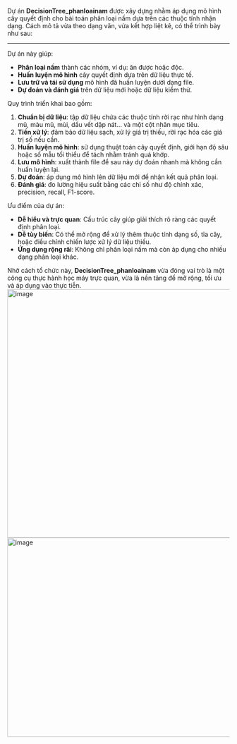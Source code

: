 Dự án **DecisionTree_phanloainam** được xây dựng nhằm áp dụng mô hình cây quyết định cho bài toán phân loại nấm dựa trên các thuộc tính nhận dạng. Cách mô tả vừa theo dạng văn, vừa kết hợp liệt kê, có thể trình bày như sau:

---

Dự án này giúp:
- **Phân loại nấm** thành các nhóm, ví dụ: ăn được hoặc độc.  
- **Huấn luyện mô hình** cây quyết định dựa trên dữ liệu thực tế.  
- **Lưu trữ và tái sử dụng** mô hình đã huấn luyện dưới dạng file.  
- **Dự đoán và đánh giá** trên dữ liệu mới hoặc dữ liệu kiểm thử.

Quy trình triển khai bao gồm:
1. **Chuẩn bị dữ liệu**: tập dữ liệu chứa các thuộc tính rời rạc như hình dạng mũ, màu mũ, mùi, dấu vết dập nát… và một cột nhãn mục tiêu.  
2. **Tiền xử lý**: đảm bảo dữ liệu sạch, xử lý giá trị thiếu, rời rạc hóa các giá trị số nếu cần.  
3. **Huấn luyện mô hình**: sử dụng thuật toán cây quyết định, giới hạn độ sâu hoặc số mẫu tối thiểu để tách nhằm tránh quá khớp.  
4. **Lưu mô hình**: xuất thành file để sau này dự đoán nhanh mà không cần huấn luyện lại.  
5. **Dự đoán**: áp dụng mô hình lên dữ liệu mới để nhận kết quả phân loại.  
6. **Đánh giá**: đo lường hiệu suất bằng các chỉ số như độ chính xác, precision, recall, F1-score.

Ưu điểm của dự án:
- **Dễ hiểu và trực quan**: Cấu trúc cây giúp giải thích rõ ràng các quyết định phân loại.  
- **Dễ tùy biến**: Có thể mở rộng để xử lý thêm thuộc tính dạng số, tỉa cây, hoặc điều chỉnh chiến lược xử lý dữ liệu thiếu.  
- **Ứng dụng rộng rãi**: Không chỉ phân loại nấm mà còn áp dụng cho nhiều dạng phân loại khác.

Nhờ cách tổ chức này, **DecisionTree_phanloainam** vừa đóng vai trò là một công cụ thực hành học máy trực quan, vừa là nền tảng để mở rộng, tối ưu và áp dụng vào thực tiễn.  
<img width="909" height="564" alt="image" src="https://github.com/user-attachments/assets/6b47cd95-2a03-4613-9657-ba4d090529ba" />
<img width="684" height="452" alt="image" src="https://github.com/user-attachments/assets/afab76b0-f10d-4958-b7c8-22c5ad8a427c" />


